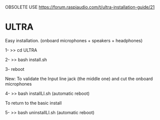 OBSOLETE USE https://forum.raspiaudio.com/t/ultra-installation-guide/21

# ULTRA
Easy installation. (onboard microphones + speakers + headphones)

1- >> cd ULTRA

2- >> bash install.sh

3- reboot

New: To validate the Input line jack (the middle one) and cut the onboard microphones

4- >> bash installLI.sh   (automatic reboot)

To return to the basic install

5- >> bash uninstallLI.sh  (automatic reboot)
